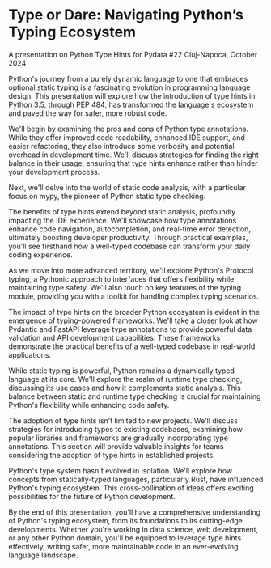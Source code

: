 # Type or Dare: Navigating Python’s Typing Ecosystem

A presentation on Python Type Hints for Pydata #22 Cluj-Napoca, October 2024

Python's journey from a purely dynamic language to one that embraces optional static typing is a fascinating evolution in programming language design. This presentation will explore how the introduction of type hints in Python 3.5, through PEP 484, has transformed the language's ecosystem and paved the way for safer, more robust code.

We'll begin by examining the pros and cons of Python type annotations. While they offer improved code readability, enhanced IDE support, and easier refactoring, they also introduce some verbosity and potential overhead in development time. We'll discuss strategies for finding the right balance in their usage, ensuring that type hints enhance rather than hinder your development process.

Next, we'll delve into the world of static code analysis, with a particular focus on mypy, the pioneer of Python static type checking.

The benefits of type hints extend beyond static analysis, profoundly impacting the IDE experience. We'll showcase how type annotations enhance code navigation, autocompletion, and real-time error detection, ultimately boosting developer productivity. Through practical examples, you'll see firsthand how a well-typed codebase can transform your daily coding experience.

As we move into more advanced territory, we'll explore Python's Protocol typing, a Pythonic approach to interfaces that offers flexibility while maintaining type safety. We'll also touch on key features of the typing module, providing you with a toolkit for handling complex typing scenarios.

The impact of type hints on the broader Python ecosystem is evident in the emergence of typing-powered frameworks. We'll take a closer look at how Pydantic and FastAPI leverage type annotations to provide powerful data validation and API development capabilities. These frameworks demonstrate the practical benefits of a well-typed codebase in real-world applications.

While static typing is powerful, Python remains a dynamically typed language at its core. We'll explore the realm of runtime type checking, discussing its use cases and how it complements static analysis. This balance between static and runtime type checking is crucial for maintaining Python's flexibility while enhancing code safety.

The adoption of type hints isn't limited to new projects. We'll discuss strategies for introducing types to existing codebases, examining how popular libraries and frameworks are gradually incorporating type annotations. This section will provide valuable insights for teams considering the adoption of type hints in established projects.

Python's type system hasn't evolved in isolation. We'll explore how concepts from statically-typed languages, particularly Rust, have influenced Python's typing ecosystem. This cross-pollination of ideas offers exciting possibilities for the future of Python development.

By the end of this presentation, you'll have a comprehensive understanding of Python's typing ecosystem, from its foundations to its cutting-edge developments. Whether you're working in data science, web development, or any other Python domain, you'll be equipped to leverage type hints effectively, writing safer, more maintainable code in an ever-evolving language landscape.